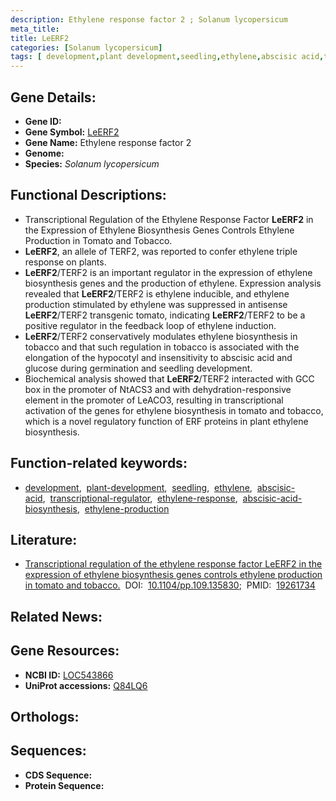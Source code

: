 ```yaml
---
description: Ethylene response factor 2 ; Solanum lycopersicum
meta_title:
title: LeERF2
categories: [Solanum lycopersicum]
tags: [ development,plant development,seedling,ethylene,abscisic acid,transcriptional regulator,ethylene response,abscisic acid biosynthesis,ethylene production ]
---
```


## Gene Details:
- **Gene ID:** []()
- **Gene Symbol:** <u>LeERF2</u>
- **Gene Name:** Ethylene response factor 2
- **Genome:** 
- **Species:** *Solanum lycopersicum*

## Functional Descriptions:
   - Transcriptional Regulation of the Ethylene Response Factor **LeERF2** in the Expression of Ethylene Biosynthesis Genes Controls Ethylene Production in Tomato and Tobacco.
   - **LeERF2**, an allele of TERF2, was reported to confer ethylene triple response on plants.
   - **LeERF2**/TERF2 is an important regulator in the expression of ethylene biosynthesis genes and the production of ethylene. Expression analysis revealed that **LeERF2**/TERF2 is ethylene inducible, and ethylene production stimulated by ethylene was suppressed in antisense **LeERF2**/TERF2 transgenic tomato, indicating **LeERF2**/TERF2 to be a positive regulator in the feedback loop of ethylene induction.
   - **LeERF2**/TERF2 conservatively modulates ethylene biosynthesis in tobacco and that such regulation in tobacco is associated with the elongation of the hypocotyl and insensitivity to abscisic acid and glucose during germination and seedling development.
   - Biochemical analysis showed that **LeERF2**/TERF2 interacted with GCC box in the promoter of NtACS3 and with dehydration-responsive element in the promoter of LeACO3, resulting in transcriptional activation of the genes for ethylene biosynthesis in tomato and tobacco, which is a novel regulatory function of ERF proteins in plant ethylene biosynthesis.

## Function-related keywords:
   - [development](/tags/development/),&nbsp;&nbsp;[plant-development](/tags/plant-development/),&nbsp;&nbsp;[seedling](/tags/seedling/),&nbsp;&nbsp;[ethylene](/tags/ethylene/),&nbsp;&nbsp;[abscisic-acid](/tags/abscisic-acid/),&nbsp;&nbsp;[transcriptional-regulator](/tags/transcriptional-regulator/),&nbsp;&nbsp;[ethylene-response](/tags/ethylene-response/),&nbsp;&nbsp;[abscisic-acid-biosynthesis](/tags/abscisic-acid-biosynthesis/),&nbsp;&nbsp;[ethylene-production](/tags/ethylene-production/)

## Literature:
   - [Transcriptional regulation of the ethylene response factor LeERF2 in the expression of ethylene biosynthesis genes controls ethylene production in tomato and tobacco.](https://www.doi.org/10.1104/pp.109.135830)&nbsp;&nbsp;DOI:&nbsp;&nbsp;[10.1104/pp.109.135830](https://www.doi.org/10.1104/pp.109.135830);&nbsp;&nbsp;PMID:&nbsp;&nbsp;[19261734](https://pubmed.ncbi.nlm.nih.gov/19261734/)

## Related News:

## Gene Resources:
- **NCBI ID:**  [LOC543866](https://www.ncbi.nlm.nih.gov/search/all/?term=LOC543866)
- **UniProt accessions:**  [Q84LQ6](https://www.uniprot.org/uniprotkb/Q84LQ6/entry)

## Orthologs:

## Sequences:
- **CDS Sequence:**
- **Protein Sequence:**
